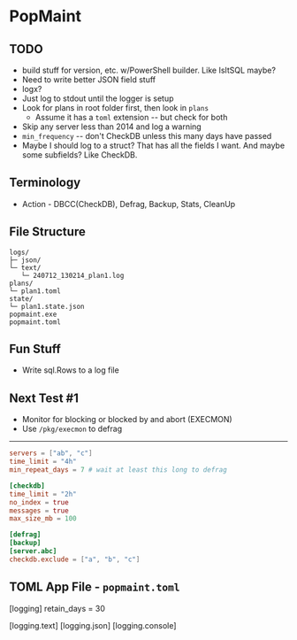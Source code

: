 PopMaint
========

TODO
----
* build stuff for version, etc. w/PowerShell builder. Like IsItSQL maybe?
* Need to write better JSON field stuff
* logx?
* Just log to stdout until the logger is setup
* Look for plans in root folder first, then look in `plans`
    * Assume it has a `toml` extension -- but check for both
* Skip any server less than 2014 and log a warning
* `min_frequency` -- don't CheckDB unless this many days have passed
* Maybe I should log to a struct?  That has all the fields I want.  And maybe some subfields?  Like CheckDB.


Terminology
-----------
* Action - DBCC(CheckDB), Defrag, Backup, Stats, CleanUp

File Structure
--------------
```
logs/
├─ json/
└─ text/
   └─ 240712_130214_plan1.log
plans/
└─ plan1.toml
state/
└─ plan1.state.json
popmaint.exe
popmaint.toml
```

Fun Stuff
---------
* Write sql.Rows to a log file

Next Test #1
------------
* Monitor for blocking or blocked by and abort (EXECMON)
* Use `/pkg/execmon` to defrag

---------
```toml
servers = ["ab", "c"]
time_limit = "4h"
min_repeat_days = 7 # wait at least this long to defrag

[checkdb]
time_limit = "2h"
no_index = true
messages = true
max_size_mb = 100

[defrag]
[backup]
[server.abc]
checkdb.exclude = ["a", "b", "c"]
```

TOML App File - `popmaint.toml`
-------------------------------
[logging]
retain_days = 30

[logging.text]
[logging.json]
[logging.console]

